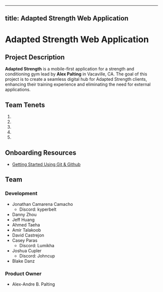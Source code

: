 - 	--
title: Adapted Strength Web Application
---

# Adapted Strength Web Application

## Project Description
**Adapted Strength** is a mobile-first application for a strength and conditioning gym lead by **Alex Palting** in Vacaville, CA. The goal of this project is to create a seamless digital hub for Adapted Strength clients, enhancing their training experience and eliminating the need for external applications.

## Team Tenets
1. 
2. 
3. 
4. 
5. 

## Onboarding Resources

* [Getting Started Using Git & Github](docs/using_git.md) 

## Team

### Development 
- Jonathan Camarena Camacho
    - Discord: kyperbelt
- Danny Zhou
- Jeff Huang
- Ahmed Taeha
- Amir Talakoob
- David Castrejon
- Casey Paras
    - Discord: Lumikha
- Joshua Cupler
    - Discord: Johncup
- Blake Danz

### Product Owner
- Alex-Andre B. Palting

